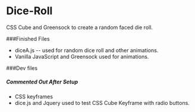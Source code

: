# Dice-Roll
CSS Cube and Greensock to create a random faced die roll.

###Finished Files
- diceA.js -- used for random dice roll and other animations.
- Vanilla JavaScript and Greensock used for animations.


###Dev files
##### Commented Out After Setup
- CSS keyframes
- dice.js and Jquery used to test CSS Cube Keyframe with radio buttons.
